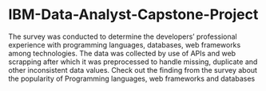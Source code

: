 # IBM-Data-Analyst-Capstone-Project
The survey was conducted to determine the developers’ professional experience with programming languages, databases, web frameworks among technologies. The data was collected by use of APIs and web scrapping after which it was preprocessed to handle missing, duplicate and other inconsistent data values. Check out the finding from the survey about the popularity of Programming languages, web frameworks and databases
